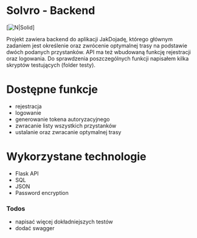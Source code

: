 # Solvro - Backend

[![N|Solid](https://process.filestackapi.com/cache=expiry:max/resize=width:1050/7WnZWlR7TgafdDesB5ow)]

Projekt zawiera backend do aplikacji JakDojadę, którego głównym zadaniem jest określenie oraz zwrócenie optymalnej trasy na podstawie dwóch podanych przystanków. API ma też wbudowaną funkcję rejestracji oraz logowania. 
Do sprawdzenia poszczególnych funkcji napisałem kilka skryptów testujących (folder testy).

# Dostępne funkcje

  - rejestracja
  - logowanie
  - generowanie tokena autoryzacyjnego
  - zwracanie listy wszystkich przystanków
  - ustalanie oraz zwracanie optymalnej trasy

# Wykorzystane technologie
  - Flask API
  - SQL
  - JSON
  - Password encryption

### Todos

 - napisać więcej dokładniejszych testów
 - dodać swagger

